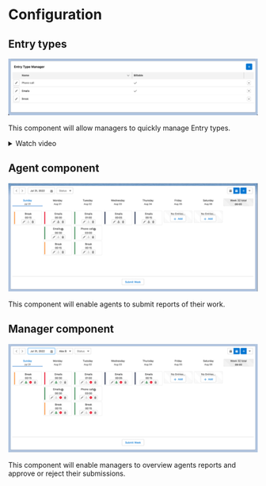 # Configuration

## Entry types

![Entry type widget](./img/entry-type-widget.png)

This component will allow managers to quickly manage Entry types.

<details>
  <summary>Watch video</summary>

  <video width="640" controls preload autoplay>
    <source src="/video/entry-manager.mp4" />
  </video>

</details>

## Agent component

![Agent widget](./img/agent-widget.png)

This component will enable agents to submit reports of their work.

## Manager component

![Entry type widget](./img/manager-widget.png)

This component will enable managers to overview agents reports and approve or reject their submissions.
